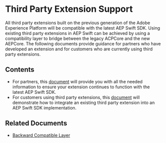 # Third Party Extension Support

All third party extensions built on the previous generation of the Adobe Experience Platform will be compatible with the latest AEP Swift SDK. Using existing third party extensions in AEP Swift can be achieved by using a compatibility layer to bridge between the legacy ACPCore and the new AEPCore. The following documents provide guidance for partners who have developed an extension and for customers who are currently using third party extensions.

## Contents

- For partners, this [document](./Partners.md) will provide you with all the needed information to ensure your extension continues to function with the latest AEP Swift SDK.
- For customers using third party extensions, this [document](./Customers.md) will demonstrate how to integrate an existing third party extension into an AEP Swift SDK implementation.

## Related Documents

- [Backward Compatible Layer](./Migration/ACP-Migration.md)

